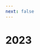 ```yaml
---
next: false
---
```


<script setup>

const showNum = (num) => {
    if (num - Math.floor(num) > 0) return num.toFixed(1);
    return num.toString();
};

const dive1item = (item, mem, divideTo) => {
    let divide = divideTo ? 1/divideTo : 1/3;
    if (item.divideBy.length) divide = item.divideBy[mem - 1];
    const ownerMark = item.owner === mem ? '*' : '';
    if (!item.divideTo.length) return showNum(item.cost * divide) + ownerMark;

    const perMem = showNum(item.cost/item.divideTo.length) + ownerMark;
    return item.divideTo.includes(mem) ? perMem : 0;
};

const sumOwner = (dataP, owner) => {
    const data = JSON.parse(JSON.stringify(dataP));
    if (!owner) return data.reduce((rs, item) => rs + item.cost, 0);
    return data.filter(item => item.owner === owner).reduce((rs, item) => rs + item.cost, 0);
};

const sum = (dataP, mem, memCount) => {
    const data = JSON.parse(JSON.stringify(dataP));
    const totals = data.map(item => parseFloat(dive1item(item, mem, memCount)));
    return Math.ceil(totals.reduce((rs, cur) => rs + cur));
};

const sumToPaid = (dataP, mem, memCount, dataOther) => {
    const tempSum = sum(dataP, mem, memCount);
    const other = dataOther ? dataOther[mem-1] : 0;
    const total = Math.ceil(tempSum - sumOwner(dataP, mem) + other);
    return mem === 1 ? tempSum : total;
};

</script>

# 2023

<!--@include: ./monthly-2023/data.md-->

<!--@include: ./monthly-2023/december.md-->

<!--@include: ./monthly-2023/november.md-->

<!--@include: ./monthly-2023/october.md-->

<!--@include: ./monthly-2023/septemper.md-->

<!--@include: ./monthly-2023/august.md-->

<!--@include: ./monthly-2023/july.md-->

<!--@include: ./monthly-2023/jun.md-->

<!--@include: ./monthly-2023/may.md-->

<!--@include: ./monthly-2023/april.md-->
